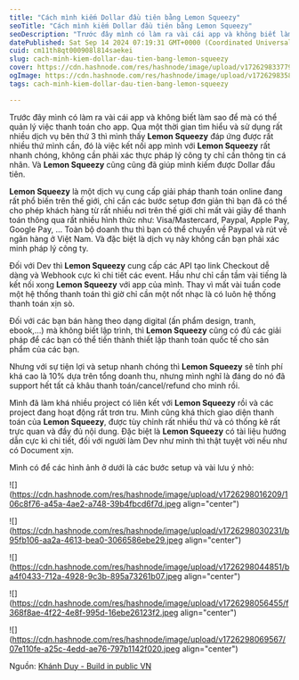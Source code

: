```yaml
---
title: "Cách mình kiếm Dollar đầu tiên bằng Lemon Squeezy"
seoTitle: "Cách mình kiếm Dollar đầu tiên bằng Lemon Squeezy"
seoDescription: "Trước đây mình có làm ra vài cái app và không biết làm sao để mà có thể quản lý việc thanh toán cho app. Qua một thời gian tìm hiểu và sử dụng rất nhiều dịc"
datePublished: Sat Sep 14 2024 07:19:31 GMT+0000 (Coordinated Universal Time)
cuid: cm11th8qt000908l814saekei
slug: cach-minh-kiem-dollar-dau-tien-bang-lemon-squeezy
cover: https://cdn.hashnode.com/res/hashnode/image/upload/v1726298337790/86e53937-2e67-4cc9-9eeb-4d0aa5c3ad03.jpeg
ogImage: https://cdn.hashnode.com/res/hashnode/image/upload/v1726298358909/02bace72-21d1-41fc-8b13-8f29c1442799.jpeg
tags: cach-minh-kiem-dollar-dau-tien-bang-lemon-squeezy

---
```


Trước đây mình có làm ra vài cái app và không biết làm sao để mà có thể quản lý việc thanh toán cho app. Qua một thời gian tìm hiểu và sử dụng rất nhiều dịch vụ bên thứ 3 thì mình thấy **Lemon Squeezy** đáp ứng được rất nhiều thứ mình cần, đó là việc kết nối app mình với **Lemon Squeezy** rất nhanh chóng, không cần phải xác thực pháp lý công ty chỉ cần thông tin cá nhân. Và **Lemon Squeezy** cũng cũng đã giúp mình kiếm được Dollar đầu tiên.

**Lemon Squeezy** là một dịch vụ cung cấp giải pháp thanh toán online đang rất phổ biến trên thế giới, chỉ cần các bước setup đơn giản thì bạn đã có thể cho phép khách hàng từ rất nhiều nơi trên thế giới chỉ mất vài giây để thanh toán thông qua rất nhiều hình thức như: Visa/Mastercard, Paypal, Apple Pay, Google Pay, … Toàn bộ doanh thu thì bạn có thể chuyển về Paypal và rút về ngân hàng ở Việt Nam. Và đặc biệt là dịch vụ này không cần bạn phải xác minh pháp lý công ty.

Đối với Dev thì **Lemon Squeezy** cung cấp các API tạo link Checkout dễ dàng và Webhook cực kì chi tiết các event. Hầu như chỉ cần tầm vài tiếng là kết nối xong **Lemon Squeezy** với app của mình. Thay vì mất vài tuần code một hệ thống thanh toán thì giờ chỉ cần một nốt nhạc là có luôn hệ thống thanh toán xịn sò.

Đối với các bạn bán hàng theo dạng digital (ấn phẩm design, tranh, ebook,…) mà không biết lập trình, thì **Lemon Squeezy** cũng có đủ các giải pháp để các bạn có thể tiến thành thiết lập thanh toán quốc tế cho sản phẩm của các bạn.

Nhưng với sự tiện lợi và setup nhanh chóng thì **Lemon Squeezy** sẽ tính phí khá cao là 10% dựa trên tổng doanh thu, nhưng mình nghĩ là đáng do nó đã support hết tất cả khâu thanh toán/cancel/refund cho mình rồi.

Mình đã làm khá nhiều project có liên kết với **Lemon Squeezy** rồi và các project đang hoạt động rất trơn tru. Mình cũng khá thích giao diện thanh toán của **Lemon Squeezy**, được tùy chỉnh rất nhiều thứ và có thống kê rất trực quan và đầy đủ nội dung. Đặc biệt là **Lemon Squeezy** có tài liệu hướng dẫn cực kì chi tiết, đối với người làm Dev như mình thì thật tuyệt vời nếu như có Document xịn.

Mình có để các hình ảnh ở dưới là các bước setup và vài lưu ý nhỏ:

![](https://cdn.hashnode.com/res/hashnode/image/upload/v1726298016209/106c8f76-a45a-4ae2-a748-39b4fbcd6f7d.jpeg align="center")

![](https://cdn.hashnode.com/res/hashnode/image/upload/v1726298030231/b95fb106-aa2a-4613-bea0-3066586ebe29.jpeg align="center")

![](https://cdn.hashnode.com/res/hashnode/image/upload/v1726298044851/ba4f0433-712a-4928-9c3b-895a73261b07.jpeg align="center")

![](https://cdn.hashnode.com/res/hashnode/image/upload/v1726298056455/f368f8ae-4f22-4e8f-995d-16ebe26123f2.jpeg align="center")

![](https://cdn.hashnode.com/res/hashnode/image/upload/v1726298069567/07e110fe-a25c-4edd-ae76-797b1142f020.jpeg align="center")

Nguồn: [Khánh Duy - Build in public VN](https://www.facebook.com/share/p/FJJhA3CD5eZTsTLY/)